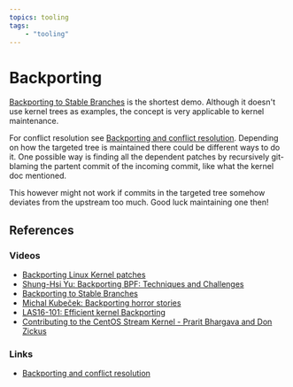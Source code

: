 ```yaml
---
topics: tooling
tags: 
    - "tooling"
---
```


# Backporting

[Backporting to Stable Branches](https://youtu.be/RxDt5qVO0RM) is the shortest demo. Although it doesn't use kernel trees as examples, the concept is very applicable to kernel maintenance.

For conflict resolution see [Backporting and conflict resolution](https://docs.kernel.org/process/backporting.html). Depending on how the targeted tree is maintained there could be different ways to do it. One possible way is finding all the dependent patches by recursively git-blaming the partent commit of the incoming commit, like what the kernel doc mentioned.

This however might not work if commits in the targeted tree somehow deviates from the upstream too much. Good luck maintaining one then!

## References

### Videos

- [Backporting Linux Kernel patches](https://youtu.be/sBR7R1V2FeA)
- [Shung-Hsi Yu: Backporting BPF: Techniques and Challenges](https://youtu.be/PPM51Mu4fAQ)
- [Backporting to Stable Branches](https://youtu.be/RxDt5qVO0RM)
- [Michal Kubeček: Backporting horror stories](https://youtu.be/zh_pXHEWqIk)
- [LAS16-101: Efficient kernel Backporting](https://youtu.be/-z7_eOR7_Ug)
- [Contributing to the CentOS Stream Kernel - Prarit Bhargava and Don Zickus](https://youtu.be/3J6BjXjc_hQ)

### Links

- [Backporting and conflict resolution](https://docs.kernel.org/process/backporting.html)